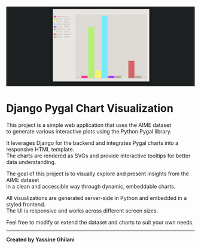 
![alt text](image.png)
# Django Pygal Chart Visualization

This project is a simple web application that uses the AIME dataset  
to generate various interactive plots using the Python Pygal library.

It leverages Django for the backend and integrates Pygal charts into a responsive HTML template.  
The charts are rendered as SVGs and provide interactive tooltips for better data understanding.

The goal of this project is to visually explore and present insights from the AIME dataset  
in a clean and accessible way through dynamic, embeddable charts.

All visualizations are generated server-side in Python and embedded in a styled frontend.  
The UI is responsive and works across different screen sizes.

Feel free to modify or extend the dataset and charts to suit your own needs.

---

**Created by Yassine Ghilani**
